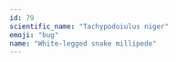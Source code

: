 ```yaml
---
id: 79
scientific_name: "Tachypodoiulus niger"
emoji: "bug"
name: "White-legged snake millipede"
---
```


